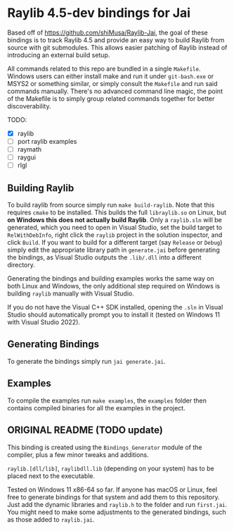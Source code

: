 # Raylib 4.5-dev bindings for Jai

Based off of https://github.com/shiMusa/Raylib-Jai, the goal of these bindings
is to track Raylib 4.5 and provide an easy way to build Raylib from source with
git submodules. This allows easier patching of Raylib instead of introducing an
external build setup.

All commands related to this repo are bundled in a single `Makefile`. Windows
users can either install make and run it under `git-bash.exe` or MSYS2 or
something similar, or simply consult the `Makefile` and run said commands
manually. There's no advanced command line magic, the point of the Makefile
is to simply group related commands together for better discoverability.

TODO:

- [x] raylib
- [ ] port raylib examples
- [ ] raymath
- [ ] raygui
- [ ] rlgl

## Building Raylib

To build raylib from source simply run `make build-raylib`. Note that this
requires `cmake` to be installed. This builds the full `libraylib.so` on
Linux, but **on Windows this does not actually build Raylib**. Only a
`raylib.sln` will be generated, which you need to open in Visual Studio,
set the build target to `RelWithDebInfo`, right click the `raylib` project
in the solution inspector, and click `Build`. If you want to build for a
different target (say `Release` or `Debug`) simply edit the appropriate
library path in `generate.jai` before generating the bindings, as Visual
Studio outputs the `.lib/.dll` into a different directory.

Generating the bindings and building examples works the same way on both
Linux and Windows, the only additional step required on Windows is
building `raylib` manually with Visual Studio.

If you do not have the Visual C++ SDK installed, opening the `.sln` in
Visual Studio should automatically prompt you to install it (tested on
Windows 11 with Visual Studio 2022).

## Generating Bindings

To generate the bindings simply run `jai generate.jai`.

## Examples

To compile the examples run `make examples`, the `examples` folder then
contains compiled binaries for all the examples in the project.

<!-- TODO: add this once things are verified to work -->
<!-- The `examples/core` folder currently contains a verbatim copy of the -->
<!-- `examples/core` folder from raylib itself. The license for said `.c` and `.png` -->
<!-- files is available in `raylib/LICENSE`. The reason for this is to enable easier -->
<!-- porting of the examples to Jai without the need to track a moving target. -->
<!--  -->
<!-- This way whenever the examples need to be updated we can copy them from the -->
<!-- raylib repo, and update the Jai versions based on the actual diff since the -->
<!-- last time the examples were created. -->

## ORIGINAL README (TODO update)

This binding is created using the `Bindings_Generator` module of the compiler,
plus a few minor tweaks and additions.

`raylib.[dll/lib]`, `raylibdll.lib` (depending on your system) has to be placed
next to the executable.

Tested on Windows 11 x86-64 so far. If anyone has macOS or Linux, feel free to
generate bindings for that system and add them to this repository. Just add the
dynamic libraries and `raylib.h` to the folder and run `first.jai`. You might
need to make some adjustments to the generated bindings, such as those added to
`raylib.jai`.
